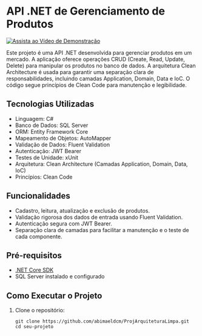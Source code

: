 # API .NET de Gerenciamento de Produtos

[![Assista ao Vídeo de Demonstração](https://img.youtube.com/vi/OQWDdus_Avc/0.jpg)](https://www.youtube.com/watch?v=OQWDdus_Avc)

Este projeto é uma API .NET desenvolvida para gerenciar produtos em um mercado. A aplicação oferece operações CRUD (Create, Read, Update, Delete) para manipular os produtos no banco de dados. A arquitetura Clean Architecture é usada para garantir uma separação clara de responsabilidades, incluindo camadas Application, Domain, Data e IoC. O código segue princípios de Clean Code para manutenção e legibilidade.

## Tecnologias Utilizadas

- Linguagem: C#
- Banco de Dados: SQL Server
- ORM: Entity Framework Core
- Mapeamento de Objetos: AutoMapper
- Validação de Dados: Fluent Validation
- Autenticação: JWT Bearer
- Testes de Unidade: xUnit
- Arquitetura: Clean Architecture (Camadas Application, Domain, Data, IoC)
- Princípios: Clean Code

## Funcionalidades

- Cadastro, leitura, atualização e exclusão de produtos.
- Validação rigorosa dos dados de entrada usando Fluent Validation.
- Autenticação segura com JWT Bearer.
- Separação clara de camadas para facilitar a manutenção e o teste de cada componente.

## Pré-requisitos

- [.NET Core SDK](https://dotnet.microsoft.com/download)
- SQL Server instalado e configurado

## Como Executar o Projeto

1. Clone o repositório:

   ```shell
   git clone https://github.com/abimaeldcm/ProjArquiteturaLimpa.git
   cd seu-projeto
